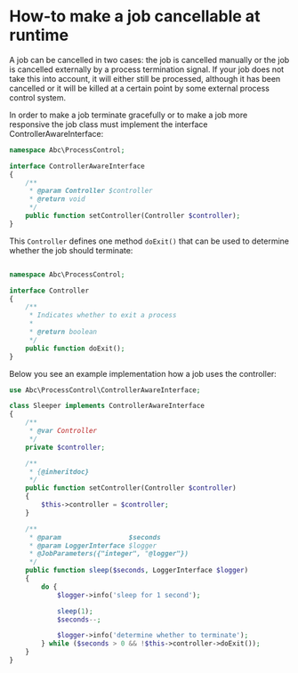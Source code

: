 How-to make a job cancellable at runtime
========================================

A job can be cancelled in two cases: the job is cancelled manually or the job is cancelled externally by a process termination signal. If your job does not take this into account, it will either still be processed, although it has been cancelled or it will be killed at a certain point by some external process control system.

In order to make a job terminate gracefully or to make a job more responsive the job class must implement the interface ControllerAwareInterface:

```php
namespace Abc\ProcessControl;

interface ControllerAwareInterface
{
    /**
     * @param Controller $controller
     * @return void
     */
    public function setController(Controller $controller);
}
```

This `Controller` defines one method `doExit()` that can be used to determine whether the job should terminate:

```php

namespace Abc\ProcessControl;

interface Controller
{
    /**
     * Indicates whether to exit a process
     *
     * @return boolean
     */
    public function doExit();
}
```

Below you see an example implementation how a job uses the controller:

```php
use Abc\ProcessControl\ControllerAwareInterface;

class Sleeper implements ControllerAwareInterface
{
    /**
     * @var Controller
     */
    private $controller;

    /**
     * {@inheritdoc}
     */
    public function setController(Controller $controller)
    {
        $this->controller = $controller;
    }

    /**
     * @param                 $seconds
     * @param LoggerInterface $logger
     * @JobParameters({"integer", "@logger"})
     */
    public function sleep($seconds, LoggerInterface $logger)
    {
        do {
            $logger->info('sleep for 1 second');

            sleep(1);
            $seconds--;

            $logger->info('determine whether to terminate');
        } while ($seconds > 0 && !$this->controller->doExit());
    }
}
```